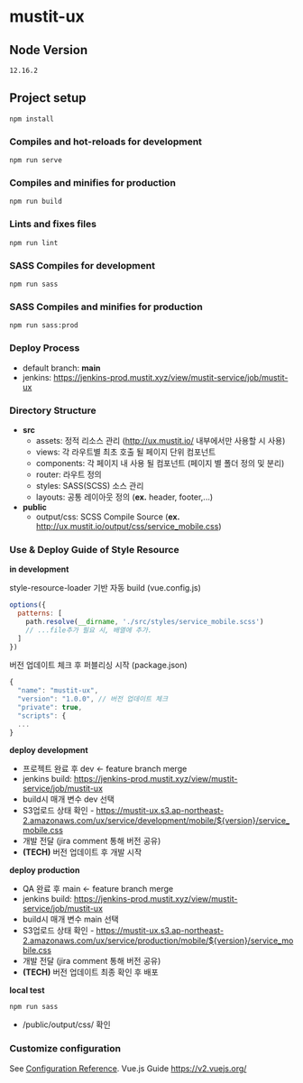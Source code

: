 # mustit-ux

## Node Version

```
12.16.2
```

## Project setup

```
npm install
```

### Compiles and hot-reloads for development

```
npm run serve
```

### Compiles and minifies for production

```
npm run build
```

### Lints and fixes files

```
npm run lint
```

### SASS Compiles for development

```
npm run sass
```

### SASS Compiles and minifies for production

```
npm run sass:prod
```

### Deploy Process

- default branch: **main**
- jenkins: https://jenkins-prod.mustit.xyz/view/mustit-service/job/mustit-ux

### Directory Structure

- **src**
  - assets: 정적 리소스 관리 (http://ux.mustit.io/ 내부에서만 사용할 시 사용)
  - views: 각 라우트별 최초 호출 될 페이지 단위 컴포넌트
  - components: 각 페이지 내 사용 될 컴포넌트 (페이지 별 폴더 정의 및 분리)
  - router: 라우트 정의
  - styles: SASS(SCSS) 소스 관리
  - layouts: 공통 레이아웃 정의 (**ex.** header, footer,...)
- **public**
  - output/css: SCSS Compile Source (**ex.** http://ux.mustit.io/output/css/service_mobile.css)

### Use & Deploy Guide of Style Resource

**in development**

style-resource-loader 기반 자동 build (vue.config.js)

```js
options({
  patterns: [
    path.resolve(__dirname, './src/styles/service_mobile.scss')
    // ...file추가 필요 시, 배열에 추가.
  ]
})
```

버전 업데이트 체크 후 퍼블리싱 시작 (package.json)

```js
{
  "name": "mustit-ux",
  "version": "1.0.0", // 버전 업데이트 체크
  "private": true,
  "scripts": {
  ...
}
```

**deploy development**

- 프로젝트 완료 후 dev <- feature branch merge
- jenkins build: https://jenkins-prod.mustit.xyz/view/mustit-service/job/mustit-ux
- build시 매개 변수 dev 선택
- S3업로드 상태 확인 - https://mustit-ux.s3.ap-northeast-2.amazonaws.com/ux/service/development/mobile/${version}/service_mobile.css
- 개발 전달 (jira comment 통해 버전 공유)
- **(TECH)** 버전 업데이트 후 개발 시작

**deploy production**

- QA 완료 후 main <- feature branch merge
- jenkins build: https://jenkins-prod.mustit.xyz/view/mustit-service/job/mustit-ux
- build시 매개 변수 main 선택
- S3업로드 상태 확인 - https://mustit-ux.s3.ap-northeast-2.amazonaws.com/ux/service/production/mobile/${version}/service_mobile.css
- 개발 전달 (jira comment 통해 버전 공유)
- **(TECH)** 버전 업데이트 최종 확인 후 배포

**local test**

```sh
npm run sass
```

- /public/output/css/ 확인

### Customize configuration

See [Configuration Reference](https://cli.vuejs.org/config/).
Vue.js Guide https://v2.vuejs.org/
